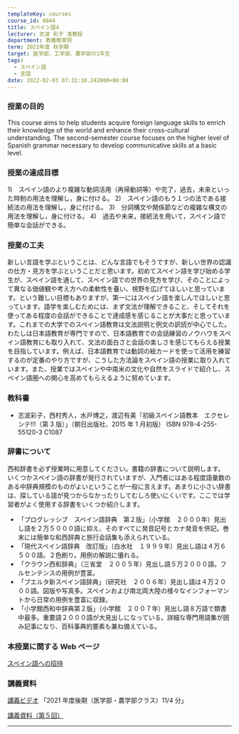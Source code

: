 ```yaml
---
templateKey: courses
course_id: 0844
title: スペイン語4
lecturer: 志波 彩子 准教授
department: 教養教育院
term: 2021年度 秋学期
target: 医学部、工学部、農学部の1年生
tags:
  - スペイン語
  - 言語
date: 2022-02-03 07:32:10.242000+00:00
---
```


### 授業の目的

This course aims to help students acquire foreign language skills to enrich their knowledge of the world and enhance their cross-cultural understanding. The second-semester course focuses on the higher level of Spanish grammar necessary to develop communicative skills at a basic level.

### 授業の達成目標

1)　スペイン語のより複雑な動詞活用（再帰動詞等）や完了，過去，未来といった時制の用法を理解し，身に付ける。 2)　スペイン語のもう１つの法である接続法の用法を理解し，身に付ける。 3)　分詞構文や関係節などの複雑な構文の用法を理解し，身に付ける。 4)　過去や未来，接続法を用いて，スペイン語で簡単な会話ができる。

### 授業の工夫

新しい言語を学ぶということは、どんな言語でもそうですが、新しい世界の認識の仕方・見方を学ぶということだと思います。初めてスペイン語を学び始める学生が、スペイン語を通して、スペイン語での世界の見方を学び、そのことによって異なる価値観や考え方への柔軟性を養い、視野を広げてほしいと思っています。という難しい目標もありますが、第一にはスペイン語を楽しんでほしいと思っています。語学を楽しむためには、まず文法が理解できること、そしてそれを使ってある程度の会話ができることで達成感を感じることが大事だと思っています。これまでの大学でのスペイン語教育は文法説明と例文の訳読が中心でした。わたしは日本語教育が専門ですので、日本語教育での会話練習のノウハウをスペイン語教育にも取り入れて、文法の面白さと会話の楽しさを感じてもらえる授業を目指しています。例えば、日本語教育では動詞の絵カードを使って活用を練習するのが定番のやり方ですが、こうした方法論をスペイン語の授業に取り入れています。また、授業ではスペインや中南米の文化や自然をスライドで紹介し、スペイン語圏への関心を高めてもらえるように努めています。

### 教科書

- 志波彩子，西村秀人，水戸博之，渡辺有美『初級スペイン語教本　エクセレンテ!!!（第 3 版）」（朝日出版社、2015 年 1 月初版）
  ISBN 978-4-255-55120-3 C1087

### 辞書について

西和辞書を必ず授業時に用意してください。書籍の辞書について説明します。
いくつかスペイン語の辞書が発行されていますが、入門者にはある程度語彙数のある中辞典規模のものがよいということが一般に言えます。あまりに小さい辞書は、探している語が見つからなかったりしてむしろ使いにくいです。ここでは学習者がよく使用する辞書をいくつか紹介します。

- 「プログレッシブ　スペイン語辞典　第２版」（小学館　２０００年）見出し語を２万５０００語に抑え、そのすべてに発音記号とカナ発音を併記。巻末には簡単な和西辞典と旅行会話集も添えられている。
- 「現代スペイン語辞典　改訂版」（白水社　１９９９年）見出し語は４万６５００語。２色刷り。用例の解説に優れる。
- 「クラウン西和辞典」（三省堂　２００５年）見出し語５万２０００語。フルセンテンスの用例が豊富。
- 「プエルタ新スペイン語辞典」（研究社　２００６年）見出し語は４万２０００語。図版や写真多。スペインおよび南北両大陸の様々なインフォーマントから日常の用例を豊富に収録。
- 「小学館西和中辞典第２版」（小学館　２００７年）見出し語８万語で類書中最多。重要語２０００語が大見出しになっている。詳細な専門用語集が囲み記事になり、百科事典的要素も兼ね備えている。

### 本授業に関する Web ページ

[スペイン語への招待](http://spanish.ilas.nagoya-u.ac.jp)

### 講義資料

[講義ビデオ](https://youtu.be/xVPiWmJG9hM)
「2021 年度後期（医学部・農学部クラス）11/4 分」

[講義資料（第５回）](https://ocw.nagoya-u.jp/files/844/slide1.pdf)

---
